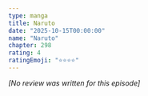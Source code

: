 ```yaml
---
type: manga
title: Naruto
date: "2025-10-15T00:00:00"
name: "Naruto"
chapter: 298
rating: 4
ratingEmoji: "⭐️⭐️⭐️⭐️"
---
```


_[No review was written for this episode]_